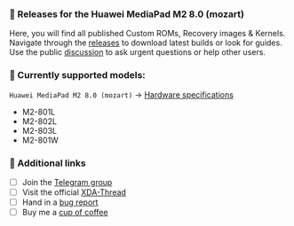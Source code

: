 ### 📲 Releases for the Huawei MediaPad M2 8.0 (mozart)
Here, you will find all published Custom ROMs, Recovery images & Kernels. 
Navigate through the [releases](https://github.com/mozart-oss/releases/releases) to download latest builds or look for guides.
Use the public [discussion](https://github.com/orgs/mozart-oss/discussions) to ask urgent questions or help other users.

### 🔧 Currently supported models:
`Huawei MediaPad M2 8.0 (mozart)` → [Hardware specifications](https://www.gsmarena.com/huawei_mediapad_m2_8_0-7309.php)
- M2-801L
- M2-802L
- M2-803L
- M2-801W

### 🔗 Additional links
- [ ] Join the [Telegram group](https://t.me/mozart_dev)
- [ ] Visit the official [XDA-Thread](https://xdaforums.com/t/blog-2024-development-for-the-huawei-mediapad-m2-8-0-mozart.4667298)
- [ ] Hand in a [bug report](https://github.com/mozart-oss/releases/issues)
- [ ] Buy me a [cup of coffee](https://paypal.me/felixpat)

